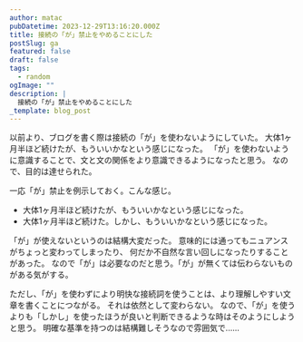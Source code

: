 ```yaml
---
author: matac
pubDatetime: 2023-12-29T13:16:20.000Z
title: 接続の「が」禁止をやめることにした
postSlug: ga
featured: false
draft: false
tags:
  - random
ogImage: ""
description: |
  接続の「が」禁止をやめることにした
_template: blog_post
---
```


以前より、ブログを書く際は接続の「が」を使わないようにしていた。
大体1ヶ月半ほど続けたが、もういいかなという感じになった。
「が」を使わないように意識することで、文と文の関係をより意識できるようになったと思う。
なので、目的は達せられた。

一応「が」禁止を例示しておく。こんな感じ。

- 大体1ヶ月半ほど続けたが、もういいかなという感じになった。
- 大体1ヶ月半ほど続けた。しかし、もういいかなという感じになった。

「が」が使えないというのは結構大変だった。
意味的には通ってもニュアンスがちょっと変わってしまったり、
何だか不自然な言い回しになったりすることがあった。
なので「が」は必要なのだと思う。「が」が無くては伝わらないものがある気がする。

ただし、「が」を使わずにより明快な接続詞を使うことは、より理解しやすい文章を書くことにつながる。
それは依然として変わらない。
なので、「が」を使うよりも「しかし」を使ったほうが良いと判断できるような時はそのようにしようと思う。
明確な基準を持つのは結構難しそうなので雰囲気で......

